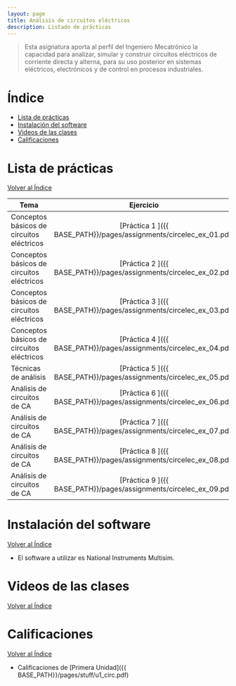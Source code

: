 ```yaml
---
layout: page
title: Análisis de circuitos eléctricos
description: Listado de prácticas
---
```

> Esta asignatura aporta al perfil del Ingeniero Mecatrónico la capacidad para analizar, simular y construir circuitos eléctricos de corriente directa y alterna, para su uso posterior en sistemas eléctricos, electrónicos y de control en procesos industriales.

# Índice
- [Lista de prácticas](#lista-de-prácticas)
- [Instalación del software](#instalación-del-software)
- [Videos de las clases](#videos-de-las-clases)
- [Calificaciones](#calificaciones)


# Lista de prácticas
[Volver al Índice](#índice)

|Tema              |Ejercicio       |
|------------------|:--------------:|
|Conceptos básicos de circuitos eléctricos|[Práctica 1    ]({{ BASE_PATH}}/pages/assignments/circelec_ex_01.pdf)|
|Conceptos básicos de circuitos eléctricos|[Práctica 2    ]({{ BASE_PATH}}/pages/assignments/circelec_ex_02.pdf)|
|Conceptos básicos de circuitos eléctricos|[Práctica 3    ]({{ BASE_PATH}}/pages/assignments/circelec_ex_03.pdf)|
|Conceptos básicos de circuitos eléctricos|[Práctica 4    ]({{ BASE_PATH}}/pages/assignments/circelec_ex_04.pdf)|
|Técnicas de análisis                     |[Práctica 5    ]({{ BASE_PATH}}/pages/assignments/circelec_ex_05.pdf)|
|Análisis de circuitos de CA              |[Práctica 6    ]({{ BASE_PATH}}/pages/assignments/circelec_ex_06.pdf)|
|Análisis de circuitos de CA              |[Práctica 7    ]({{ BASE_PATH}}/pages/assignments/circelec_ex_07.pdf)|
|Análisis de circuitos de CA              |[Práctica 8    ]({{ BASE_PATH}}/pages/assignments/circelec_ex_08.pdf)|
|Análisis de circuitos de CA              |[Práctica 9    ]({{ BASE_PATH}}/pages/assignments/circelec_ex_09.pdf)|


# Instalación del software
[Volver al Índice](#índice)

- El software a utilizar es National Instruments Multisim.

# Videos de las clases
[Volver al Índice](#índice)

# Calificaciones
[Volver al Índice](#índice)

- Calificaciones de [Primera Unidad]({{ BASE_PATH}}/pages/stuff/u1_circ.pdf)

<!-- Note: this is how to write a comment in HTML. Everything in here won't show up on your webpage.-->

<!--
To increase the size of the title, use fewer # in front of the paper title.
To decrease the size of the title, use more #. 
To remove the italics, remove the * before and after the description
To remove the underline from the title, remove the <u> tags (<u> and </u>)
-->
